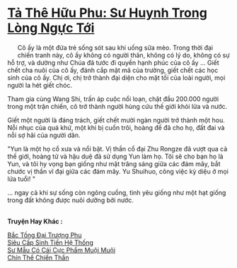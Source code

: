 <a href="https://truyentiki.com/ta-the-huu-phu-su-huynh-trong-long-nguc-toi.33677/" title="Tả Thê Hữu Phu: Sư Huynh Trong Lòng Ngực Tới"><h1>Tả Thê Hữu Phu: Sư Huynh Trong Lòng Ngực Tới</h1></a><div style="display:table"><img align="right" style="float: left; padding: 10px;" src="https://truyentiki.com/images/story/200x260/ta-the-huu-phu-su-huynh-trong-long-nguc-toi-1591029520.jpg" alt="">Cô ấy là một đứa trẻ sống sót sau khi uống sữa mèo. Trong thời đại chiến tranh này, cô ấy không có người thân, không có lý do, không có sự hỗ trợ, và dường như Chúa đã tước đi quyền hạnh phúc của cô ấy ... Giết chết cha nuôi của cô ấy, đánh cắp mật mã của trường, giết chết các học sinh của cô ấy. Chị ơi, chị trở thành đại diện cho mặt tối của loài người, mọi người la hét giết chóc. <p></p> Tham gia cùng Wang Shi, trấn áp cuộc nổi loạn, chặt đầu 200.000 người trong một trận chiến, cô trở thành người hùng cứu thế giới khỏi lửa và nước. <p></p> Giết một người là đáng trách, giết chết mười ngàn người trở thành một hou. Nỗi nhục của quá khứ, một khi bị cuốn trôi, hoàng đế đã cho họ, đất đai và nỗi sợ hãi của người dân. <p></p> "Yun là một họ cổ xưa và nổi bật. Vị thần cổ đại Zhu Rongze đã vượt qua cả thế giới, hoàng tử và hậu duệ đã sử dụng Yun làm họ. Tôi sẽ cho bạn họ là Yun, và tôi hy vọng bạn giống như mặt trăng sáng giữa các đám mây, bắt chước vị thần vĩ đại giữa các đám mây. Yu Shuihuo, công việc kỳ diệu ở mọi lứa tuổi! " <p></p> ... ngay cả khi sự sống còn ngông cuồng, tình yêu giống như một hạt giống trong đất không được nuôi dưỡng bởi nước.</div><p><br><b>Truyện Hay Khác :</b></p><a href="https://truyentiki.com/bac-tong-dai-truong-phu.33676/" alt="Bắc Tống Đại Trượng Phu">Bắc Tống Đại Trượng Phu</a><br/><a href="https://github.com/nownovels/top500/tree/master/truyenhay/33896/" alt="Siêu Cấp Sinh Tiền Hệ Thống">Siêu Cấp Sinh Tiền Hệ Thống</a><br/><a href="https://www.scoop.it/topic/nownovels/p/4118846059/2020/06/03/truyen-su-mau-co-cai-cuc-pham-muoi-muoi" alt="Sư Mẫu Có Cái Cực Phẩm Muội Muội">Sư Mẫu Có Cái Cực Phẩm Muội Muội</a><br/><a href="https://github.com/nownovels/top500/tree/master/truyenhay/33890/" alt="Chín Thế Chiến Thần">Chín Thế Chiến Thần</a><br/>